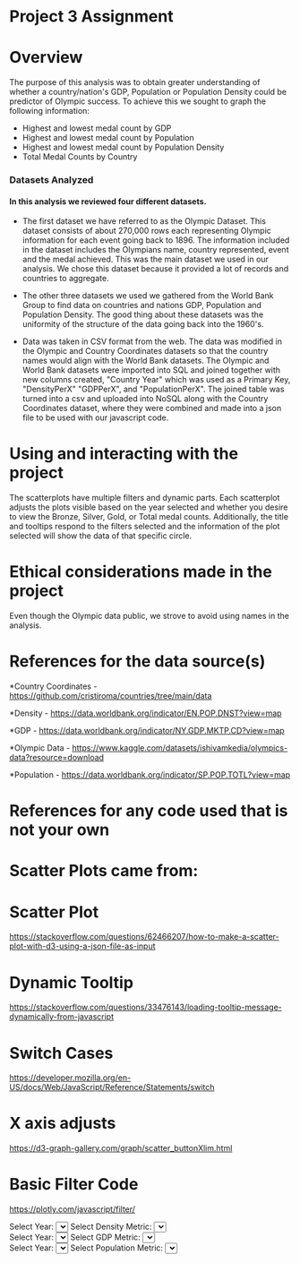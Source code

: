 # Project 3 Assignment

# Overview
The purpose of this analysis was to obtain greater understanding of whether a country/nation's GDP, Population or Population Density could be predictor of Olympic success. To achieve this we sought to graph the following information:
  *  Highest and lowest medal count by GDP
  *  Highest and lowest medal count by Population
  *  Highest and lowest medal count by Population Density
  *  Total Medal Counts by Country

### Datasets Analyzed
   #### In this analysis we reviewed four different datasets. 
   
   * The first dataset we have referred to as the Olympic Dataset. This dataset consists of about 270,000 rows each representing Olympic information for each event going back to 1896. The information included in the dataset includes the Olympians name, country represented, event and the medal achieved. This was the main dataset we used in our analysis. We chose this dataset because it provided a lot of records and countries to aggregate.

   * The other three datasets we used we gathered from the World Bank Group to find data on countries and nations GDP, Population and Population Density. The good thing about these datasets was the uniformity of the structure of the data going back into the 1960's.
   * Data was taken in CSV format from the web. The data was modified in the Olympic and Country Coordinates datasets so that the country names would align with the World Bank datasets. The Olympic and World Bank datasets were imported into SQL and joined together with new columns created, "Country Year" which was used as a Primary Key, "DensityPerX" "GDPPerX", and "PopulationPerX". The joined table was turned into a csv and uploaded into NoSQL along with the Country Coordinates dataset, where they were combined and made into a json file to be used with our javascript code.

# Using and interacting with the project
The scatterplots have multiple filters and dynamic parts. Each scatterplot adjusts the plots visible based on the year selected and whether you desire to view the Bronze, Silver, Gold, or Total medal counts. Additionally, the title and tooltips respond to the filters selected and the information of the plot selected will show the data of that specific circle.

# Ethical considerations made in the project
Even though the Olympic data public, we strove to avoid using names in the analysis.


# References for the data source(s)
*Country Coordinates - https://github.com/cristiroma/countries/tree/main/data

*Density - https://data.worldbank.org/indicator/EN.POP.DNST?view=map

*GDP - https://data.worldbank.org/indicator/NY.GDP.MKTP.CD?view=map

*Olympic Data - https://www.kaggle.com/datasets/ishivamkedia/olympics-data?resource=download

*Population - https://data.worldbank.org/indicator/SP.POP.TOTL?view=map

# References for any code used that is not your own

# Scatter Plots came from:
# Scatter Plot
https://stackoverflow.com/questions/62466207/how-to-make-a-scatter-plot-with-d3-using-a-json-file-as-input
# Dynamic Tooltip
https://stackoverflow.com/questions/33476143/loading-tooltip-message-dynamically-from-javascript
# Switch Cases
https://developer.mozilla.org/en-US/docs/Web/JavaScript/Reference/Statements/switch
# X axis adjusts
https://d3-graph-gallery.com/graph/scatter_buttonXlim.html
# Basic Filter Code
https://plotly.com/javascript/filter/

<!DOCTYPE html>
<html lang="en">

<head>
  <meta charset="UTF-8">
  <meta name="viewport" content="width=device-width, initial-scale=1.0">
  <meta http-equiv="X-UA-Compatible" content="ie=edge">
  <title>Olympic Data</title>
  <!-- Our CSS -->
  <link rel="stylesheet" type="text/css" href="static/css/style.css">
</head>

<body>

  <!-- The container for the dropdowns and chart -->
  <div class="container">
    <!-- The container for the chart -->
    <div id="chart-container" class="chart-container">
    <!-- The dropdowns for selecting the year and density metric -->
    <div class="dropdown-container">
      <label for="yearFilter">Select Year:</label>
      <select id="yearFilter"></select>
      <label for="densityFilter">Select Density Metric:</label>
      <select id="densityFilter"></select>
    </div>
  </div>
</div>

  <!-- Duplicate the container for the second chart -->
<div class="container">
  <!-- The container for the second chart and dropdowns -->
  <div id="second-chart-container" class="chart-container">
      <!-- The dropdowns for selecting the year and GDP metric for the second scatter plot -->
      <div class="dropdown-container">
          <label for="secondYearFilter">Select Year:</label>
          <select id="secondYearFilter"></select>
          <label for="GDPFilter">Select GDP Metric:</label>
          <select id="GDPFilter"></select>
      </div>
      <!-- The second chart will be appended here -->
  </div>
</div>

<!-- Duplicate the container for the third chart -->
<div class="container">
  <!-- The container for the second chart and dropdowns -->
  <div id="third-chart-container" class="chart-container">
      <!-- The dropdowns for selecting the year and Pop metric for the second scatter plot -->
      <div class="dropdown-container">
          <label for="thirdYearFilter">Select Year:</label>
          <select id="thirdYearFilter"></select>
          <label for="popFilter">Select Population Metric:</label>
          <select id="popFilter"></select>
      </div>
      <!-- The third chart will be appended here -->
  </div>
</div>

  <!-- D3 JavaScript -->
  <script src="https://d3js.org/d3.v7.min.js"></script>
  <!-- Your JavaScript -->
  <script src="./static/js/app.js"></script>
</body>

</html>
